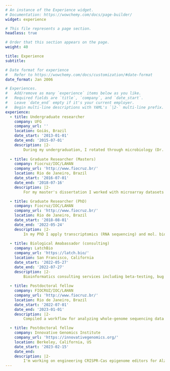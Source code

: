 ```yaml
---
# An instance of the Experience widget.
# Documentation: https://wowchemy.com/docs/page-builder/
widget: experience

# This file represents a page section.
headless: true

# Order that this section appears on the page.
weight: 40

title: Experience
subtitle:

# Date format for experience
#   Refer to https://wowchemy.com/docs/customization/#date-format
date_format: Jan 2006

# Experiences.
#   Add/remove as many `experience` items below as you like.
#   Required fields are `title`, `company`, and `date_start`.
#   Leave `date_end` empty if it's your current employer.
#   Begin multi-line descriptions with YAML's `|2-` multi-line prefix.
experience:
  - title: Undergraduate researcher
    company: UFG
    company_url: ''
    location: Goiás, Brazil
    date_start: '2013-01-01'
    date_end: '2015-07-01'
    description: |2-
        During my undergraduation, I rotated through microbiology (Dr. Jupyracyara C. Barros), biochemistry (Dr. Geraldo L. Sadoyama) and molecular biology (Dr. Adriana F. Neves) labs, where I developed skills such as bacterial and eukaryote cell culture, nucleic acids molecular biology, SELEX for aptamer identification, molecular cloning, antimicrobial compound identification and evaluation.
        
  - title: Graduate Researcher (Masters)
    company: Fiocruz/IOC/LAHAN
    company_url: 'http://www.fiocruz.br/'
    location: Rio de Janeiro, Brazil
    date_start: '2016-07-01'
    date_end: '2018-07-16'
    description: |2-
        For my master's dissertation I worked with microarray datasets for identifying common biological modulated pathways in leprosy. During this time, most of my bioinformatics skills were consolidated, especially -omics data analysis, scripting, design of experiments and data viz. I also spent some time in professor's Stewart Cole’s Lab, EPFL, Lausanne, Switzerland, where I worked with RNA sequencing and had some experience in a BSL-3 lab.

  - title: Graduate Researcher (PhD)
    company: Fiocruz/IOC/LAHAN
    company_url: 'http://www.fiocruz.br/'
    location: Rio de Janeiro, Brazil
    date_start: '2018-08-01'
    date_end: '2022-05-24'
    description: |2-
        In my PhD I apply transcriptomics (RNA sequencing) and mol. bio. to identify biomarkers and novel biological pathways behind leprosy immunopathogenesis, focusing on translational applications. I also had the opportunity to work with genomics bioinformatics, such as targeted-exome sequencing, small-medium scale genotyping and QTL mapping, thanks to internal and external collaborations. In parallel, I work upon improving my coding skills, experiment design, learning about the most relevant database systems and reproducible research techniques/tools. 
        
  - title: Biological Amabassador (consulting)
    company: LatchBio
    company_url: 'https://latch.bio/'
    location: San Francisco, California
    date_start: '2022-05-27'
    date_end: '2022-07-27'
    description: |2- 
        Bioinformatics consulting services including beta-testing, bug report, feature development, and technical advisor. 
    
  - title: Postdoctoral fellow
    company: FIOCRUZ/IOC/LAHAN
    company_url: 'http://www.fiocruz.br/'
    location: Rio de Janeiro, Brazil
    date_start: '2022-07-01'
    date_end: '2023-01-01'
    description: |2- 
        Compiled a workflow for analyzing whole-genome sequencing data of _M. leprae_ using Snakemake and conda environments.

  - title: Postdoctoral fellow
    company: Innovative Genomics Institute
    company_url: 'https://innovativegenomics.org/'
    location: Berkeley, California, US
    date_start: '2023-02-15'
    date_end: 
    description: |2- 
        I'm working on engineering CRISPR-Cas epigenome editors for Alzheimer's disease therapy.         
---
```

